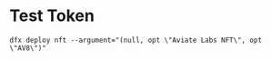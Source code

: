 # Test Token

```shell
dfx deploy nft --argument="(null, opt \"Aviate Labs NFT\", opt \"AV8\")"
```
